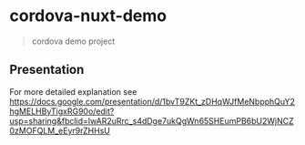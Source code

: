 # cordova-nuxt-demo

> cordova demo project

## Presentation

For more detailed explanation see https://docs.google.com/presentation/d/1bvT9ZKt_zDHqWJfMeNbpphQuY2hgMELHByTigxRG90o/edit?usp=sharing&fbclid=IwAR2uRrc_s4dDge7ukQgWn65SHEumPB6bU2WjNCZ0zMOFQLM_eEyr9rZHHsU 
